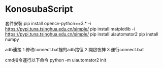 # KonosubaScript


套件安裝
pip install opencv-python==3.* -i https://pypi.tuna.tsinghua.edu.cn/simple/
pip install matplotlib -i https://pypi.tuna.tsinghua.edu.cn/simple/
pip install uiautomator2 
pip install numpy

adb連接
1.修改connect.bat裡的adb路徑
2.開啟夜神
3.運行connect.bat

cmd指令運行以下命令
python -m uiautomator2 init
